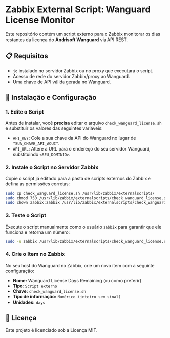 # Zabbix External Script: Wanguard License Monitor

Este repositório contém um script externo para o Zabbix monitorar os dias restantes da licença do **Andrisoft Wanguard** via API REST.

## 📋 Requisitos

-   `jq` instalado no servidor Zabbix ou no proxy que executará o script.
-   Acesso de rede do servidor Zabbix/proxy ao Wanguard.
-   Uma chave de API válida gerada no Wanguard.

## 🚀 Instalação e Configuração

### 1. Edite o Script

Antes de instalar, você **precisa** editar o arquivo `check_wanguard_license.sh` e substituir os valores das seguintes variáveis:

-   `API_KEY`: Cole a sua chave da API do Wanguard no lugar de `"SUA_CHAVE_API_AQUI"`.
-   `API_URL`: Altere a URL para o endereço do seu servidor Wanguard, substituindo `<SEU_DOMINIO>`.

### 2. Instale o Script no Servidor Zabbix

Copie o script já editado para a pasta de scripts externos do Zabbix e defina as permissões corretas:

```bash
sudo cp check_wanguard_license.sh /usr/lib/zabbix/externalscripts/
sudo chmod 750 /usr/lib/zabbix/externalscripts/check_wanguard_license.sh
sudo chown zabbix:zabbix /usr/lib/zabbix/externalscripts/check_wanguard_license.sh
```

### 3. Teste o Script

Execute o script manualmente como o usuário `zabbix` para garantir que ele funciona e retorna um número:

```bash
sudo -u zabbix /usr/lib/zabbix/externalscripts/check_wanguard_license.sh
```

### 4. Crie o Item no Zabbix

No seu host do Wanguard no Zabbix, crie um novo item com a seguinte configuração:

-   **Nome:** Wanguard License Days Remaining (ou como preferir)
-   **Tipo:** `Script externo`
-   **Chave:** `check_wanguard_license.sh`
-   **Tipo de informação:** `Numérico (inteiro sem sinal)`
-   **Unidades:** `days`

## 📄 Licença

Este projeto é licenciado sob a Licença MIT.